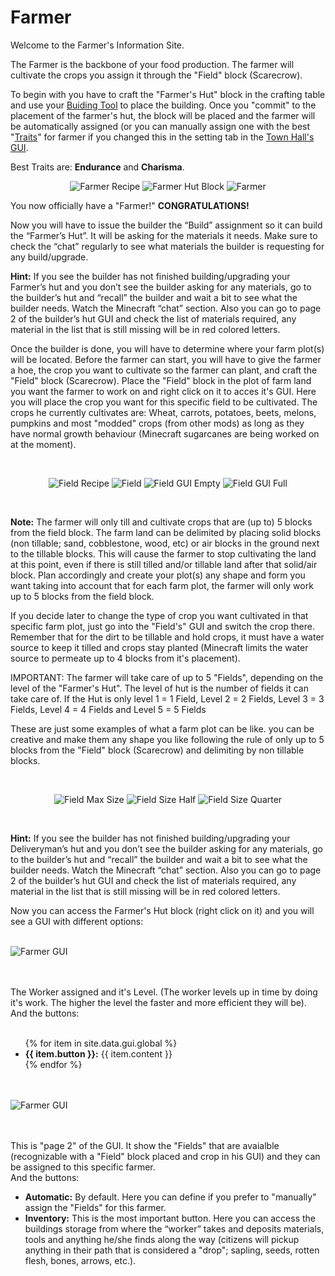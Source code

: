 # Farmer

Welcome to the Farmer's Information Site.

The Farmer is the backbone of your food production. The farmer will cultivate the crops you assign it through the "Field" block (Scarecrow).

To begin with you have to craft the "Farmer's Hut" block in the crafting table and use your [Buiding Tool](../../source/tutorials/building_tool) to place the building. Once you "commit" to the placement of the farmer's hut, the block will be placed and the farmer will be automatically assigned (or you can manually assign one with the best  "[Traits](../../source/tutorials/worker_info)" for farmer if you changed this in the setting tab in the [Town Hall's GUI](../../source/buildings/townhall).

Best Traits are: **Endurance** and **Charisma**.

<p style="text-align:center;"><img src="../../assets/images/Workers/farmer_recipe.png" alt="Farmer Recipe">    <img src="../../assets/images/Workers/minecolonies/farmers_hutblock.png" alt="Farmer Hut Block">    <img src="../../assets/images/Workers/Farmer.png" alt="Farmer"></p>

You now officially have a "Farmer!" **CONGRATULATIONS!**

Now you will have to issue the builder the “Build” assignment so it can build the “Farmer’s Hut”. It will be asking for the materials it needs. Make sure to check the “chat” regularly to see what materials the builder is requesting for any build/upgrade.

**Hint:** If you see the builder has not finished building/upgrading your Farmer’s hut and you don’t see the builder asking for any materials, go to the builder’s hut and “recall” the builder and wait a bit to see what the builder needs. Watch the Minecraft “chat” section. Also you can go to page 2 of the builder’s hut GUI and check the list of materials required, any material in the list that is still missing will be in red colored letters.

Once the builder is done, you will have to determine where your farm plot(s) will be located. Before the farmer can start, you will have to give the farmer a hoe, the crop you want to cultivate so the farmer can plant, and craft the "Field" block (Scarecrow). Place the "Field" block in the plot of farm land you want the farmer to work on and right click on it to acces it's GUI. Here you will place the crop you want for this specific field to be cultivated. The crops he currently cultivates are: Wheat, carrots, potatoes, beets, melons, pumpkins and most "modded" crops (from other mods) as long as they have normal growth behaviour (Minecraft sugarcanes are being worked on at the moment).

<br>
<p style="text-align:center;"><img src="../../assets/images/Workers/field_recipe.png" alt="Field Recipe">    <img src="../../assets/images/Workers/field.png" alt="Field">    <img src="../../assets/images/Workers/field.png" alt="Field GUI Empty">    <img src="../../assets/images/Workers/field_gui1.png" alt="Field GUI Full"></p>
<br>

**Note:** The farmer will only till and cultivate crops that are (up to) 5 blocks from the field block. The farm land can be delimited by placing solid blocks (non tillable; sand, cobblestone, wood, etc) or air blocks in the ground next to the tillable blocks. This will cause the farmer to stop cultivating the land at this point, even if there is still tilled and/or tillable land after that solid/air block. Plan accordingly and create your plot(s) any shape and form you want taking into account that for each farm plot, the farmer will only work up to 5 blocks from the field block.

If you decide later to change the type of crop you want cultivated in that specific farm plot, just go into the "Field's" GUI and switch the crop there. Remember that for the dirt to be tillable and hold crops, it must have a water source to keep it tilled and crops stay planted (Minecraft limits the water source to permeate up to 4 blocks from it's placement).

IMPORTANT: The farmer will take care of up to 5 "Fields", depending on the level of the "Farmer's Hut". The level of hut is the number of fields it can take care of. If the Hut is only level 1 = 1 Field, Level 2 = 2 Fields, Level 3 = 3 Fields, Level 4 = 4 Fields and Level 5 = 5 Fields

These are just some examples of what a farm plot can be like. you can be creative and make them any shape you like following the rule of only up to 5 blocks from the "Field" block (Scarecrow) and delimiting by non tillable blocks.

<br>
<p style="text-align:center;"><img src="../../assets/images/Workers/plot_max.png" alt="Field Max Size">    <img src="../../assets/images/Workers/plot_half.png" alt="Field Size Half">    <img src="../../assets/images/Workers/plot_quater.png" alt="Field Size Quarter"></p>
<br>

**Hint:** If you see the builder has not finished building/upgrading your Deliveryman’s hut and you don’t see the builder asking for any materials, go to the builder’s hut and “recall” the builder and wait a bit to see what the builder needs. Watch the Minecraft “chat” section. Also you can go to page 2 of the builder’s hut GUI and check the list of materials required, any material in the list that is still missing will be in red colored letters.

Now you can access the Farmer's Hut block (right click on it) and you will see a GUI with different options:


<br>
<div class="row">
  <div class="col-sm-12 col-md">
    <img src="../../assets/images/gui/farmergui.png" class="img-fluid mx-auto" alt="Farmer GUI">
  </div>
  <div class="col-sm-12 col-md">
    <br>
    <br>
    <p>The Worker assigned and it's Level. (The worker levels up in time by doing it's work. The higher the level the faster and more efficient they will be). And the buttons:</p>
    <ul><br>
      {% for item in site.data.gui.global %}
        <li><strong>{{ item.button }}:</strong> {{ item.content }}</li>
      {% endfor %}
    </ul>
  </div>
</div>
<br><br>


<div class="row">
  <div class="col-sm-12 col-md">
    <img src="../../assets/images/gui/farmergui.png" class="img-fluid mx-auto" alt="Farmer GUI">
  </div>
  <div class="col-sm-12 col-md">
    <br>
    <br>
    <p>This is "page 2" of the GUI. It show the "Fields" that are avaialble (recognizable with a "Field" block placed and crop in his GUI) and they can be assigned to this specific farmer.<br>And the buttons:</p>
    <ul>
      <li><b>Automatic:</b> By default. Here you can define if you prefer to "manually" assign the "Fields" for this farmer.</li>
      <li><b>Inventory:</b> This is the most important button. Here you can access the buildings storage from where the “worker” takes and deposits materials, tools and anything he/she finds along the way (citizens will pickup anything in their path that is considered a "drop"; sapling, seeds, rotten flesh, bones, arrows, etc.).</li>
    </ul>
  </div>
</div>
